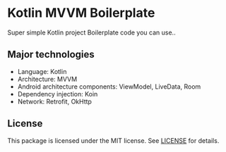 
# Kotlin MVVM Boilerplate
Super simple Kotlin project Boilerplate code you can use..

## Major technologies

- Language: Kotlin
- Architecture: MVVM
- Android architecture components: ViewModel, LiveData, Room
- Dependency injection: Koin
- Network: Retrofit, OkHttp

## License

This package is licensed under the MIT license. See [LICENSE](./LICENSE) for details.

